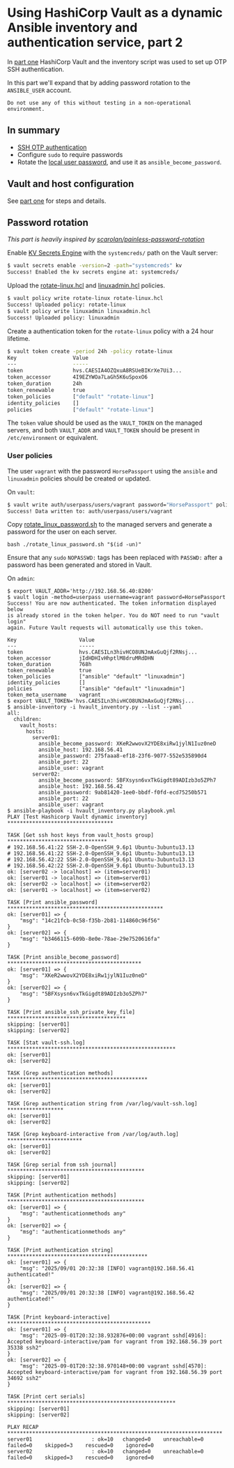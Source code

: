 # Using HashiCorp Vault as a dynamic Ansible inventory and authentication service, part 2

In [part one](./ssh_otp.md) HashiCorp Vault and the inventory script was used to
set up OTP SSH authentication.

In this part we'll expand that by adding password rotation to the `ANSIBLE_USER`
account.

```console
Do not use any of this without testing in a non-operational environment.
```

## In summary

- [SSH OTP authentication](./ssh_otp.md)
- Configure `sudo` to require passwords
- Rotate the [local user password](https://github.com/scarolan/painless-password-rotation),
  and use it as `ansible_become_password`.

## Vault and host configuration

See [part one](./ssh_otp.md) for steps and details.

## Password rotation

_This part is heavily inspired by [scarolan/painless-password-rotation](https://github.com/scarolan/painless-password-rotation)_

Enable [KV Secrets Engine](https://www.vaultproject.io/docs/secrets/kv) with the
`systemcreds/` path on the Vault server:

```sh
$ vault secrets enable -version=2 -path="systemcreds" kv
Success! Enabled the kv secrets engine at: systemcreds/
```

Upload the [rotate-linux.hcl](./vault_policies/rotate-linux.hcl) and
[linuxadmin.hcl](vault_policies/linuxadmin.hcl) policies.

```sh
$ vault policy write rotate-linux rotate-linux.hcl
Success! Uploaded policy: rotate-linux
$ vault policy write linuxadmin linuxadmin.hcl
Success! Uploaded policy: linuxadmin
```

Create a authentication token for the `rotate-linux` policy with a 24 hour
lifetime.

```sh
$ vault token create -period 24h -policy rotate-linux
Key                  Value
---                  -----
token                hvs.CAESIA4OZQxuA8RSUeBIKrXe7Ui3...
token_accessor       4I9EZYWOa7LaGh5K6uSpoxO6
token_duration       24h
token_renewable      true
token_policies       ["default" "rotate-linux"]
identity_policies    []
policies             ["default" "rotate-linux"]
```

The `token` value should be used as the `VAULT_TOKEN` on the managed servers,
and both `VAULT_ADDR` and `VAULT_TOKEN` should be present in `/etc/environment`
or equivalent.

### User policies

The user `vagrant` with the password `HorsePassport` using the `ansible` and
`linuxadmin` policies should be created or updated.

On `vault`:

```sh
$ vault write auth/userpass/users/vagrant password="HorsePassport" policies="ansible,linuxadmin"
Success! Data written to: auth/userpass/users/vagrant
```

Copy [rotate_linux_password.sh](scripts/rotate_linux_password.sh) to the managed
servers and generate a password for the user on each server.

`bash ./rotate_linux_password.sh "$(id -un)"`

Ensure that any `sudo` `NOPASSWD:` tags has been replaced with `PASSWD:` after
a password has been generated and stored in Vault.

On `admin`:

```
$ export VAULT_ADDR='http://192.168.56.40:8200'
$ vault login -method=userpass username=vagrant password=HorsePassport
Success! You are now authenticated. The token information displayed below
is already stored in the token helper. You do NOT need to run "vault login"
again. Future Vault requests will automatically use this token.

Key                    Value
---                    -----
token                  hvs.CAESILn3hivHCO8UNJmAxGuQjf2RNsj...
token_accessor         jIdHDHIvHhptlM8druMRdDHN
token_duration         768h
token_renewable        true
token_policies         ["ansible" "default" "linuxadmin"]
identity_policies      []
policies               ["ansible" "default" "linuxadmin"]
token_meta_username    vagrant
$ export VAULT_TOKEN='hvs.CAESILn3hivHCO8UNJmAxGuQjf2RNsj...
$ ansible-inventory -i hvault_inventory.py --list --yaml
all:
  children:
    vault_hosts:
      hosts:
        server01:
          ansible_become_password: XKeR2wwovX2YDE8xiRw1jylN1Iuz0neD
          ansible_host: 192.168.56.41
          ansible_password: 275faaa8-ef18-23f6-9077-552e535890d4
          ansible_port: 22
          ansible_user: vagrant
        server02:
          ansible_become_password: 5BFXsysn6vxTkGigdt89ADIzb3o5ZPh7
          ansible_host: 192.168.56.42
          ansible_password: 9ab81420-1ee0-bbdf-f0fd-ecd75250b571
          ansible_port: 22
          ansible_user: vagrant
$ ansible-playbook -i hvault_inventory.py playbook.yml
PLAY [Test Hashicorp Vault dynamic inventory] **********************************

TASK [Get ssh host keys from vault_hosts group] ********************************
# 192.168.56.41:22 SSH-2.0-OpenSSH_9.6p1 Ubuntu-3ubuntu13.13
# 192.168.56.41:22 SSH-2.0-OpenSSH_9.6p1 Ubuntu-3ubuntu13.13
# 192.168.56.42:22 SSH-2.0-OpenSSH_9.6p1 Ubuntu-3ubuntu13.13
# 192.168.56.42:22 SSH-2.0-OpenSSH_9.6p1 Ubuntu-3ubuntu13.13
ok: [server02 -> localhost] => (item=server01)
ok: [server01 -> localhost] => (item=server01)
ok: [server02 -> localhost] => (item=server02)
ok: [server01 -> localhost] => (item=server02)

TASK [Print ansible_password] **************************************************
ok: [server01] => {
    "msg": "14c21fcb-0c58-f35b-2b81-114860c96f56"
}
ok: [server02] => {
    "msg": "b3466115-609b-8e0e-78ae-29e7520616fa"
}

TASK [Print ansible_become_password] *******************************************
ok: [server01] => {
    "msg": "XKeR2wwovX2YDE8xiRw1jylN1Iuz0neD"
}
ok: [server02] => {
    "msg": "5BFXsysn6vxTkGigdt89ADIzb3o5ZPh7"
}

TASK [Print ansible_ssh_private_key_file] **************************************
skipping: [server01]
skipping: [server02]

TASK [Stat vault-ssh.log] ******************************************************
ok: [server01]
ok: [server02]

TASK [Grep authentication methods] *********************************************
ok: [server01]
ok: [server02]

TASK [Grep authentication string from /var/log/vault-ssh.log] ******************
ok: [server01]
ok: [server02]

TASK [Grep keyboard-interactive from /var/log/auth.log] ************************
ok: [server01]
ok: [server02]

TASK [Grep serial from ssh journal] ********************************************
skipping: [server01]
skipping: [server02]

TASK [Print authentication methods] ********************************************
ok: [server01] => {
    "msg": "authenticationmethods any"
}
ok: [server02] => {
    "msg": "authenticationmethods any"
}

TASK [Print authentication string] *********************************************
ok: [server01] => {
    "msg": "2025/09/01 20:32:38 [INFO] vagrant@192.168.56.41 authenticated!"
}
ok: [server02] => {
    "msg": "2025/09/01 20:32:38 [INFO] vagrant@192.168.56.42 authenticated!"
}

TASK [Print keyboard-interactive] **********************************************
ok: [server01] => {
    "msg": "2025-09-01T20:32:38.932876+00:00 vagrant sshd[4916]: Accepted keyboard-interactive/pam for vagrant from 192.168.56.39 port 35338 ssh2"
}
ok: [server02] => {
    "msg": "2025-09-01T20:32:38.970148+00:00 vagrant sshd[4570]: Accepted keyboard-interactive/pam for vagrant from 192.168.56.39 port 34692 ssh2"
}

TASK [Print cert serials] ******************************************************
skipping: [server01]
skipping: [server02]

PLAY RECAP *********************************************************************
server01                   : ok=10   changed=0    unreachable=0    failed=0    skipped=3    rescued=0    ignored=0
server02                   : ok=10   changed=0    unreachable=0    failed=0    skipped=3    rescued=0    ignored=0
```

